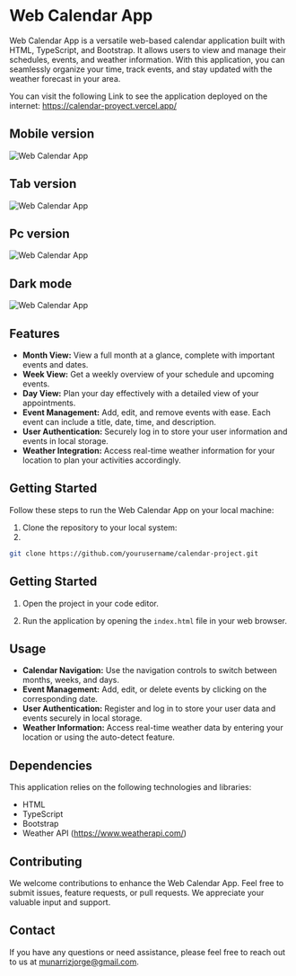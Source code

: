 # Web Calendar App

Web Calendar App is a versatile web-based calendar application built with HTML, TypeScript, and Bootstrap. It allows users to view and manage their schedules, events, and weather information. With this application, you can seamlessly organize your time, track events, and stay updated with the weather forecast in your area.

You can visit the following Link to see the application deployed on the internet:  https://calendar-proyect.vercel.app/

## Mobile version
![Web Calendar App](/img/mobile.png)

## Tab version
![Web Calendar App](/img/tab.png)

## Pc version
![Web Calendar App](/img/mac.png)

## Dark mode
![Web Calendar App](/img/mac-dark.png)



## Features

- **Month View:** View a full month at a glance, complete with important events and dates.
- **Week View:** Get a weekly overview of your schedule and upcoming events.
- **Day View:** Plan your day effectively with a detailed view of your appointments.
- **Event Management:** Add, edit, and remove events with ease. Each event can include a title, date, time, and description.
- **User Authentication:** Securely log in to store your user information and events in local storage.
- **Weather Integration:** Access real-time weather information for your location to plan your activities accordingly.

## Getting Started

Follow these steps to run the Web Calendar App on your local machine:

1. Clone the repository to your local system:
1. 
```bash
git clone https://github.com/yourusername/calendar-project.git
```


## Getting Started

1. Open the project in your code editor.

2. Run the application by opening the `index.html` file in your web browser.

## Usage

- **Calendar Navigation:** Use the navigation controls to switch between months, weeks, and days.
- **Event Management:** Add, edit, or delete events by clicking on the corresponding date.
- **User Authentication:** Register and log in to store your user data and events securely in local storage.
- **Weather Information:** Access real-time weather data by entering your location or using the auto-detect feature.

## Dependencies

This application relies on the following technologies and libraries:

- HTML
- TypeScript
- Bootstrap
- Weather API (https://www.weatherapi.com/)

## Contributing

We welcome contributions to enhance the Web Calendar App. Feel free to submit issues, feature requests, or pull requests. We appreciate your valuable input and support.



## Contact

If you have any questions or need assistance, please feel free to reach out to us at munarrizjorge@gmail.com.
